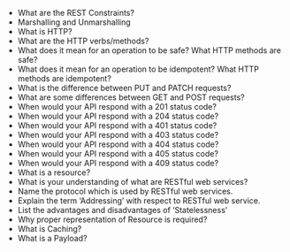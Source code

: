  - What are the REST Constraints?
 - Marshalling and Unmarshalling
 - What is HTTP?
 - What are the HTTP verbs/methods?
 - What does it mean for an operation to be safe? What HTTP methods are safe?
 - What does it mean for an operation to be idempotent? What HTTP methods are idempotent?
 - What is the difference between PUT and PATCH requests?
 - What are some differences between GET and POST requests?
 - When would your API respond with a 201 status code?
 - When would your API respond with a 204 status code?
 - When would your API respond with a 401 status code?
 - When would your API respond with a 403 status code?
 - When would your API respond with a 404 status code?
 - When would your API respond with a 405 status code?
 - When would your API respond with a 409 status code?
 - What is a resource?
 - What is your understanding of what are RESTful web services?
 - Name the protocol which is used by RESTful web services.
 - Explain the term ‘Addressing’ with respect to RESTful web service.
 - List the advantages and disadvantages of ‘Statelessness’
 - Why proper representation of Resource is required?
 - What is Caching?
 - What is a Payload?
